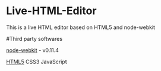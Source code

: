Live-HTML-Editor
================

This is a live HTML editor based on HTML5 and node-webkit

#Third party softwares


[node-webkit](https://github.com/rogerwang/node-webkit) - v0.11.4

[HTML5](http://www.w3.org/TR/html5/)
CSS3
JavaScript
